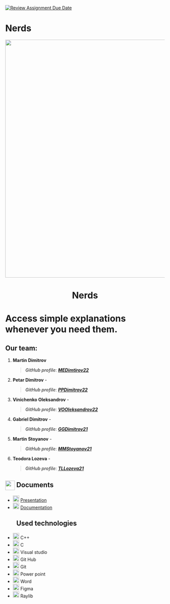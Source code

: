 [![Review Assignment Due Date](https://classroom.github.com/assets/deadline-readme-button-24ddc0f5d75046c5622901739e7c5dd533143b0c8e959d652212380cedb1ea36.svg)](https://classroom.github.com/a/j7IzDSQi)
# Nerds
<p align = "center">
<img src = "https://cdn.discordapp.com/attachments/940532143023595550/1229847069217521857/smolnerd.png?ex=66274816&is=6625f696&hm=a9a83302411d1ae0245a8b1c6b2c5e87f3387dd734f007d4d2698f7f29e65c87&" height = "750" width = "1000">
<h1 align = "center"> Nerds<h1>

Access simple explanations whenever you need them.

 ## Our team:
1. **Martin Dimitrov** 	
   > ***GitHub profile***: [***MEDimtirov22***](https://github.com/MEDimtirov22)		
   
2. **Petar Dimitrov** - 
   > ***GitHub profile***: [***PPDimitrov22***](https://github.com/PPDimitrov22)	

3. **Vinichenko Oleksandrov** - 
   > ***GitHub profile***: [***VOOleksandrov22***](https://github.com/VOOleksandrov22)

4. **Gabriel Dimitrov** - 
   > ***GitHub profile***: [***GGDimitrov21***](https://github.com/GGDimitrov21)
   
5. **Martin Stoyanov** - 
   > ***GitHub profile***: [***MMStoyanov21***](https://github.com/MMStoyanov21)
   
6. **Teodora Lozeva** - 
   > ***GitHub profile***: [***TLLozeva21***](https://github.com/TLLozeva21)



## <img align="center" src="https://cdn-icons-png.flaticon.com/512/3396/3396255.png" width="30">   Documents
- <img src="https://upload.wikimedia.org/wikipedia/commons/thumb/0/0d/Microsoft_Office_PowerPoint_%282019%E2%80%93present%29.svg/512px-Microsoft_Office_PowerPoint_%282019%E2%80%93present%29.svg.png?20210821050414" width="20">  [Presentation](https://codingburgas-my.sharepoint.com/:p:/g/personal/tllozeva21_codingburgas_bg/EQkL64BwOk9JnyYV_7xaKgABZG21rJG1jR9bNcplstCUHg?e=VHtEzN)
- <img src="https://findicons.com/files/icons/2795/office_2013_hd/2000/word.png" width="20"> [Documentation](https://codingburgas-my.sharepoint.com/:w:/g/personal/tllozeva21_codingburgas_bg/EbhvCUmlF0xHoS-WZpSLsTwBWrB_imjEufdf8ISWpLGAGw?e=Rj1guP)


## <img align="center" width="30"> Used technologies
- <img src="https://upload.wikimedia.org/wikipedia/commons/thumb/1/18/ISO_C%2B%2B_Logo.svg/640px-ISO_C%2B%2B_Logo.svg.png" width="20">  C++
- <img src="https://upload.wikimedia.org/wikipedia/commons/1/19/C_Logo.png" width="20"> C
- <img src="https://upload.wikimedia.org/wikipedia/commons/thumb/5/59/Visual_Studio_Icon_2019.svg/2060px-Visual_Studio_Icon_2019.svg.png" width="20">  Visual studio
- <img src="https://cdn-icons-png.flaticon.com/512/25/25231.png" width="20">  Git Hub
- <img src="https://upload.wikimedia.org/wikipedia/commons/thumb/e/e0/Git-logo.svg/640px-Git-logo.svg.png" width="20">  Git
- <img src="https://upload.wikimedia.org/wikipedia/commons/thumb/0/0d/Microsoft_Office_PowerPoint_%282019%E2%80%93present%29.svg/512px-Microsoft_Office_PowerPoint_%282019%E2%80%93present%29.svg.png?20210821050414" width="20">  Power point
- <img src="https://findicons.com/files/icons/2795/office_2013_hd/2000/word.png" width="20">  Word
- <img src="https://cdn-icons-png.flaticon.com/512/5968/5968705.png" width="20">  Figma
- <img src="https://upload.wikimedia.org/wikipedia/commons/f/f4/Raylib_logo.png" width="20">  Raylib

